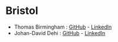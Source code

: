 # Bristol

* Thomas Birmingham : [GitHub](https://github.com/ArsenGavin) - [LinkedIn](https://www.linkedin.com/in/thomas-birmingham-aa9345177/)
* Johan-David Dehi : [GitHub](https://github.com/Samorinho) - [LinkedIn](https://www.linkedin.com/in/monsieurdehi/)
